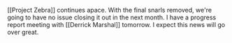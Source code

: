 [[Project Zebra]] continues apace. With the final snarls removed, we're going to have no issue closing it out in the next month. I have a progress report meeting with [[Derrick Marshal]] tomorrow. I expect this news will go over great.